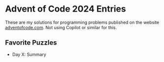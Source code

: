 # Advent of Code 2024 Entries
These are my solutions for programming problems published on the website [adventofcode.com](https://adventofcode.com/2024/).
Not using Copilot or similar for this.

## Favorite Puzzles
- Day X:  Summary